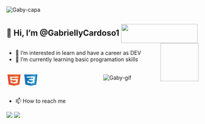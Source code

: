 

<!---
GabriellyCardoso1/GabriellyCardoso1 is a ✨ special ✨ repository because its `README.md` (this file) appears on your GitHub profile.
You can click the Preview link to take a look at your changes.
--->

<div>
  <img align="center" alt="Gaby-capa" height="150" width="1200" src="https://cdn.discordapp.com/attachments/1266949400949821475/1266973582861275196/Screenshot_20240727-074156_Instagram.jpg?ex=66a71899&is=66a5c719&hm=00a422190683ddf8260fb2c3a25172d7d25ceb0dff639062af24170e1b1f4973&">
</div>

## 👋 Hi, I’m @GabriellyCardoso1 <img align="center" height="50" width="200" src="https://github.com/sindresorhus/sindresorhus/blob/main/welcome-header.gif"> <img align="right" height="100" width="100">
- 👀 I’m interested in learn and have a career as DEV
- 🌱 I’m currently learning basic programation skills
<div style="display: inline_block"><br>
  <img align="center" alt="Gaby-HTML" height="30" width="40" src="https://raw.githubusercontent.com/devicons/devicon/master/icons/html5/html5-original.svg">
  <img align="center" alt="Gaby-CSS" height="30" width="40" src="https://raw.githubusercontent.com/devicons/devicon/master/icons/css3/css3-original.svg">
  <img <img align="right" alt="Gaby-gif" hight=150 width=150 src=https://cdn.discordapp.com/attachments/1266949400949821475/1266949523897450567/gifmaker_me.gif?ex=66a70231&is=66a5b0b1&hm=ffaf0b485098bbfc8b2a5299279386b02f220a3a275bc9ed9ca392ffa7854930&">
</div>
  
  ## 
 - 📫 How to reach me 
<div> 
  <a href ="mailto:gabriellycardoso.contato@gmail.com"><img src="https://img.shields.io/badge/-Gmail-%23333?style=for-the-badge&logo=gmail&logoColor=white" target="_blank"></a>
  <a href="https://www.linkedin.com/in/gabriellycardoso/" target="_blank"><img src="https://img.shields.io/badge/-LinkedIn-%230077B5?style=for-the-badge&logo=linkedin&logoColor=white" target="_blank"></a> 
  
</div>
